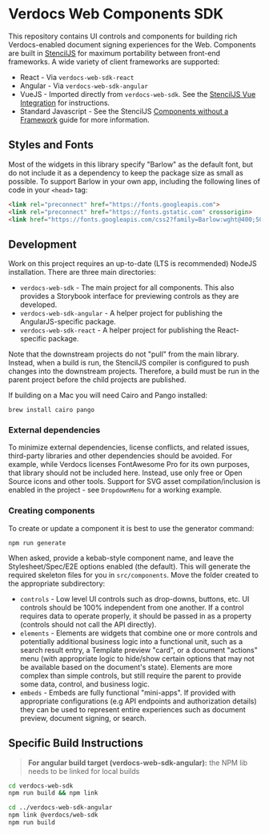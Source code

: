 # Verdocs Web Components SDK

This repository contains UI controls and components for building rich Verdocs-enabled document signing experiences for the Web. Components
are built in [StencilJS](https://stenciljs.com/) for maximum portability between front-end frameworks. A wide variety of client frameworks
are supported:

- React - Via `verdocs-web-sdk-react`
- Angular - Via `verdocs-web-sdk-angular`
- VueJS - Imported directly from `verdocs-web-sdk`. See the [StencilJS Vue Integration](https://stenciljs.com/docs/vue) for instructions.
- Standard Javascript - See the StencilJS [Components without a Framework](https://stenciljs.com/docs/javascript) guide for more information.

## Styles and Fonts

Most of the widgets in this library specify "Barlow" as the default font, but do not include it as a dependency to keep the package size
as small as possible. To support Barlow in your own app, including the following lines of code in your `<head>` tag:

```html
<link rel="preconnect" href="https://fonts.googleapis.com">
<link rel="preconnect" href="https://fonts.gstatic.com" crossorigin>
<link href="https://fonts.googleapis.com/css2?family=Barlow:wght@400;500;700&display=swap" rel="stylesheet">
```

## Development

Work on this project requires an up-to-date (LTS is recommended) NodeJS installation. There are three main directories:

- `verdocs-web-sdk` - The main project for all components. This also provides a Storybook interface for previewing controls as they are 
  developed.
- `verdocs-web-sdk-angular` - A helper project for publishing the AngularJS-specific package.
- `verdocs-web-sdk-react` - A helper project for publishing the React-specific package.

Note that the downstream projects do not "pull" from the main library. Instead, when a build is run, the StencilJS compiler is configured
to push changes into the downstream projects. Therefore, a build must be run in the parent project before the child projects are published.

If building on a Mac you will need Cairo and Pango installed:

    brew install cairo pango

### External dependencies

To minimize external dependencies, license conflicts, and related issues, third-party libraries and other dependencies should be avoided.
For example, while Verdocs licenses FontAwesome Pro for its own purposes, that library should not be included here. Instead, use only free
or Open Source icons and other tools. Support for SVG asset compilation/inclusion is enabled in the project - see `DropdownMenu` for a
working example.

### Creating components

To create or update a component it is best to use the generator command:

    npm run generate

When asked, provide a kebab-style component name, and leave the Stylesheet/Spec/E2E options enabled (the default). This will generate
the required skeleton files for you in `src/components`. Move the folder created to the appropriate subdirectory:

- `controls` - Low level UI controls such as drop-downs, buttons, etc. UI controls should be 100% independent from one another. If
  a control requires data to operate properly, it should be passed in as a property (controls should not call the API directly).
- `elements` - Elements are widgets that combine one or more controls and potentially additional business logic into a functional unit,
  such as a search result entry, a Template preview "card", or a document "actions" menu (with appropriate logic to hide/show certain
  options that may not be available based on the document's state). Elements are more complex than simple controls, but still require the
  parent to provide some data, control, and business logic.
- `embeds` - Embeds are fully functional "mini-apps". If provided with appropriate configurations (e.g API endpoints and authorization
  details) they can be used to represent entire experiences such as document preview, document signing, or search.



## Specific Build Instructions
> **For angular build target (verdocs-web-sdk-angular):** the NPM lib needs to be linked for local builds
```bash
cd verdocs-web-sdk
npm run build && npm link

cd ../verdocs-web-sdk-angular
npm link @verdocs/web-sdk
npm run build
```
